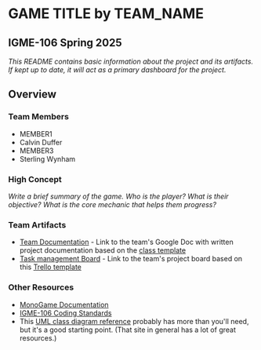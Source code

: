 # **GAME TITLE** by TEAM_NAME
## IGME-106 Spring 2025

_This README contains basic information about the project and its artifacts. If kept up to date, it will act as a primary dashboard for the project._

## Overview
### Team Members
- MEMBER1
- Calvin Duffer
- MEMBER3
- Sterling Wynham

### High Concept
_Write a *brief* summary of the game. Who is the player? What is their objective? What is the core mechanic that helps them progress?_

### Team Artifacts
- [Team Documentation](TBD) - Link to the team's Google Doc with written project documentation based on the [class template](https://docs.google.com/document/d/1WGPmqIiotSd6HCaVUD_K1zFxrxVTOeWTxrCNCpBh0lk/edit?usp=sharing)
- [Task management Board](TBD) - Link to the team's project board based on this [Trello template](https://trello.com/b/FYbymkCg/template-gdd-project-board)

### Other Resources
- [MonoGame Documentation](http://www.monogame.net/documentation/?page=main)
- [IGME-106 Coding Standards](https://people.rit.edu/edcigm/gdaps/CodingStandards.html)
- This [UML class diagram reference](http://agilemodeling.com/artifacts/classDiagram.htm) probably has more than you'll need, but it's a good starting point. (That site in general has a lot of great resources.)
